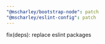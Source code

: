 ```yaml
---
"@mscharley/bootstrap-node": patch
"@mscharley/eslint-config": patch
---
```


fix(deps): replace eslint packages
